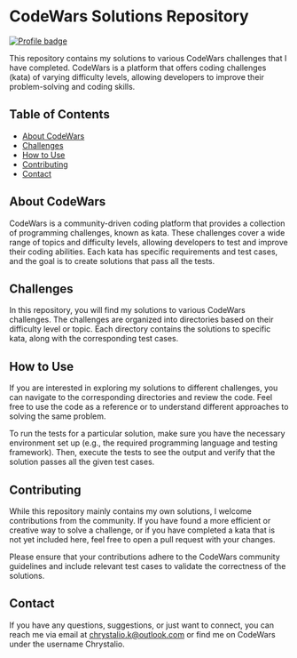 # CodeWars Solutions Repository

[![Profile badge](https://www.codewars.com/users/chrystalio/badges/large)](https://www.codewars.com/users/chrystalio)

This repository contains my solutions to various CodeWars challenges that I have completed. CodeWars is a platform that offers coding challenges (kata) of varying difficulty levels, allowing developers to improve their problem-solving and coding skills.

## Table of Contents

- [About CodeWars](#about-codewars)
- [Challenges](#challenges)
- [How to Use](#how-to-use)
- [Contributing](#contributing)
- [Contact](#contact)

## About CodeWars

CodeWars is a community-driven coding platform that provides a collection of programming challenges, known as kata. These challenges cover a wide range of topics and difficulty levels, allowing developers to test and improve their coding abilities. Each kata has specific requirements and test cases, and the goal is to create solutions that pass all the tests.

## Challenges

In this repository, you will find my solutions to various CodeWars challenges. The challenges are organized into directories based on their difficulty level or topic. Each directory contains the solutions to specific kata, along with the corresponding test cases.

## How to Use

If you are interested in exploring my solutions to different challenges, you can navigate to the corresponding directories and review the code. Feel free to use the code as a reference or to understand different approaches to solving the same problem.

To run the tests for a particular solution, make sure you have the necessary environment set up (e.g., the required programming language and testing framework). Then, execute the tests to see the output and verify that the solution passes all the given test cases.

## Contributing

While this repository mainly contains my own solutions, I welcome contributions from the community. If you have found a more efficient or creative way to solve a challenge, or if you have completed a kata that is not yet included here, feel free to open a pull request with your changes.

Please ensure that your contributions adhere to the CodeWars community guidelines and include relevant test cases to validate the correctness of the solutions.

## Contact

If you have any questions, suggestions, or just want to connect, you can reach me via email at chrystalio.k@outlook.com or find me on CodeWars under the username Chrystalio.
